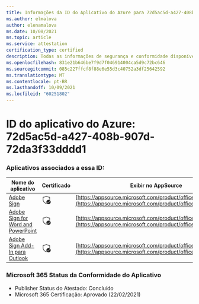 ```yaml
---
title: Informações da ID do Aplicativo do Azure para 72d5ac5d-a427-408b-907d-72da3f33dddd1
ms.author: elmalova
author: elenamalova
ms.date: 10/08/2021
ms.topic: article
ms.service: attestation
certification_type: certified
description: Todas as informações de segurança e conformidade disponíveis para 72d5ac5d-a427-408b-907d-72da3f33dddd1.
ms.openlocfilehash: 831e21b646be7f9d7f046914004ca5d9c72bc646
ms.sourcegitcommit: 085c227ffcf8f88e6e55d3c40752a3df25642592
ms.translationtype: MT
ms.contentlocale: pt-BR
ms.lasthandoff: 10/09/2021
ms.locfileid: "60251802"
---
```

# <a name="azure-app-id-72d5ac5d-a427-408b-907d-72da3f33ddd1"></a>ID do aplicativo do Azure: 72d5ac5d-a427-408b-907d-72da3f33dddd1


### <a name="apps-associated-with-this-id"></a>Aplicativos associados a essa ID:
| **Nome do aplicativo** | **Certificado** | **Exibir no AppSource** |
|--------------|---------------|-----------------------|
| [Adobe Sign](https://docs.microsoft.com/microsoft-365-app-certification/forward/WA104381233) | <img alt="Certified application badge" src="../media/certified-badge.png" height="25" width="25" /> | [https://appsource.microsoft.com/product/office/WA104381233](https://appsource.microsoft.com/product/office/WA104381233) |
| [Adobe Sign for Word and PowerPoint](https://docs.microsoft.com/microsoft-365-app-certification/forward/WA104381155) | <img alt="Certified application badge" src="../media/certified-badge.png" height="25" width="25" /> | [https://appsource.microsoft.com/product/office/WA104381155](https://appsource.microsoft.com/product/office/WA104381155) |
| [Adobe Sign Add-In para Outlook](https://docs.microsoft.com/microsoft-365-app-certification/forward/WA104381158) | <img alt="Certified application badge" src="../media/certified-badge.png" height="25" width="25" /> | [https://appsource.microsoft.com/product/office/WA104381158](https://appsource.microsoft.com/product/office/WA104381158) |

### <a name="microsoft-365-app-compliance-status"></a>Microsoft 365 Status da Conformidade do Aplicativo
- Publisher Status do Atestado: Concluído
- Microsoft 365 Certificação: Aprovado (22/02/2021)
